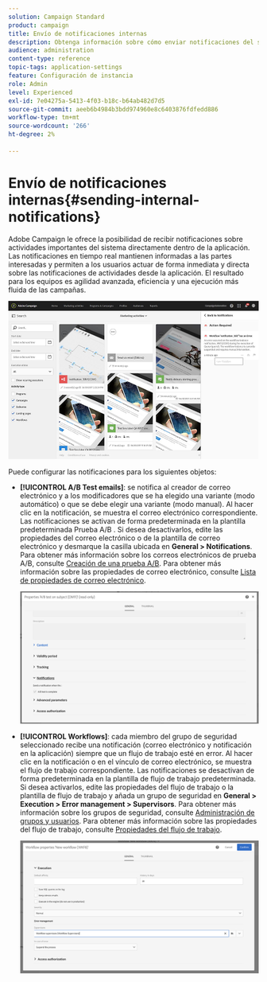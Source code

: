 ```yaml
---
solution: Campaign Standard
product: campaign
title: Envío de notificaciones internas
description: Obtenga información sobre cómo enviar notificaciones del sistema en tiempo real a los usuarios de Adobe Campaign.
audience: administration
content-type: reference
topic-tags: application-settings
feature: Configuración de instancia
role: Admin
level: Experienced
exl-id: 7e04275a-5413-4f03-b18c-b64ab482d7d5
source-git-commit: aeeb6b4984b3bdd974960e8c6403876fdfedd886
workflow-type: tm+mt
source-wordcount: '266'
ht-degree: 2%

---
```


# Envío de notificaciones internas{#sending-internal-notifications}

Adobe Campaign le ofrece la posibilidad de recibir notificaciones sobre actividades importantes del sistema directamente dentro de la aplicación. Las notificaciones en tiempo real mantienen informadas a las partes interesadas y permiten a los usuarios actuar de forma inmediata y directa sobre las notificaciones de actividades desde la aplicación. El resultado para los equipos es agilidad avanzada, eficiencia y una ejecución más fluida de las campañas.

![](assets/pulse_3.png)

Puede configurar las notificaciones para los siguientes objetos:

* **[!UICONTROL A/B Test emails]**: se notifica al creador de correo electrónico y a los modificadores que se ha elegido una variante (modo automático) o que se debe elegir una variante (modo manual). Al hacer clic en la notificación, se muestra el correo electrónico correspondiente. Las notificaciones se activan de forma predeterminada en la plantilla predeterminada Prueba A/B . Si desea desactivarlos, edite las propiedades del correo electrónico o de la plantilla de correo electrónico y desmarque la casilla ubicada en **General > Notifications**. Para obtener más información sobre los correos electrónicos de prueba A/B, consulte [Creación de una prueba A/B](../../channels/using/designing-an-a-b-test-email.md). Para obtener más información sobre las propiedades de correo electrónico, consulte [Lista de propiedades de correo electrónico](../../administration/using/configuring-email-channel.md#list-of-email-properties).

   ![](assets/pulse_2.png)

* **[!UICONTROL Workflows]**: cada miembro del grupo de seguridad seleccionado recibe una notificación (correo electrónico y notificación en la aplicación) siempre que un flujo de trabajo esté en error. Al hacer clic en la notificación o en el vínculo de correo electrónico, se muestra el flujo de trabajo correspondiente. Las notificaciones se desactivan de forma predeterminada en la plantilla de flujo de trabajo predeterminada. Si desea activarlos, edite las propiedades del flujo de trabajo o la plantilla de flujo de trabajo y añada un grupo de seguridad en **General > Execution > Error management > Supervisors**. Para obtener más información sobre los grupos de seguridad, consulte [Administración de grupos y usuarios](../../administration/using/managing-groups-and-users.md). Para obtener más información sobre las propiedades del flujo de trabajo, consulte [Propiedades del flujo de trabajo](../../automating/using/managing-execution-options.md).

   ![](assets/pulse_1.png)
